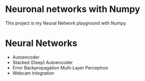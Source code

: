 # Neuronal networks with Numpy 

This project is my Neural Network playground with Numpy.

# Neural Networks
- Autoencoder
- Stacked (Deep) Autoencoder
- Error Backpropagation Multi-Layer Perceptron
- Webcam Integration